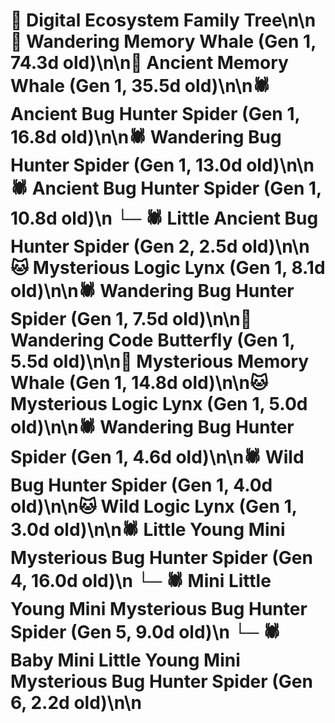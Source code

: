 # 🌳 Digital Ecosystem Family Tree\n\n🐋 Wandering Memory Whale (Gen 1, 74.3d old)\n\n🐋 Ancient Memory Whale (Gen 1, 35.5d old)\n\n🕷️ Ancient Bug Hunter Spider (Gen 1, 16.8d old)\n\n🕷️ Wandering Bug Hunter Spider (Gen 1, 13.0d old)\n\n🕷️ Ancient Bug Hunter Spider (Gen 1, 10.8d old)\n  └─ 🕷️ Little Ancient Bug Hunter Spider (Gen 2, 2.5d old)\n\n🐱 Mysterious Logic Lynx (Gen 1, 8.1d old)\n\n🕷️ Wandering Bug Hunter Spider (Gen 1, 7.5d old)\n\n🦋 Wandering Code Butterfly (Gen 1, 5.5d old)\n\n🐋 Mysterious Memory Whale (Gen 1, 14.8d old)\n\n🐱 Mysterious Logic Lynx (Gen 1, 5.0d old)\n\n🕷️ Wandering Bug Hunter Spider (Gen 1, 4.6d old)\n\n🕷️ Wild Bug Hunter Spider (Gen 1, 4.0d old)\n\n🐱 Wild Logic Lynx (Gen 1, 3.0d old)\n\n🕷️ Little Young Mini Mysterious Bug Hunter Spider (Gen 4, 16.0d old)\n  └─ 🕷️ Mini Little Young Mini Mysterious Bug Hunter Spider (Gen 5, 9.0d old)\n    └─ 🕷️ Baby Mini Little Young Mini Mysterious Bug Hunter Spider (Gen 6, 2.2d old)\n\n